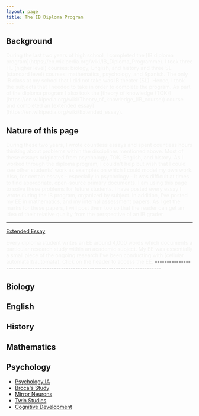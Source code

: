 ```yaml
---
layout: page
title: The IB Diploma Program
---
```


<h2>Background</h2>

<span style="color:#f2f2f0">
During the last two years of high school, I completed the [IB diploma program](https://en.wikipedia.org/wiki/IB_Diploma_Programme). I took three HL (higher level) courses: biology, English, and history and three SL (standard level) courses: mathematics, psychology, and Spanish. The only IB class at my school that I did not take was IB theater (SL). Hence, I took the subjects that I needed to take in order to complete the program. As part of the diploma program I also took the [theory of knowledge (TOK)](https://en.wikipedia.org/wiki/Theory_of_knowledge_(IB_course)) course and completed an [extended essay](https://en.wikipedia.org/wiki/Extended_essay).
</span>

<h2>Nature of this page</h2>

<span style="color:#f2f2f0">
During these two years, I wrote countless essays and spent countless hours thinking about problems within the disciplines mentioned above. Most of these essays originated from psychology, TOK, English, and history.
</span>

<span style="color:#f2f2f0">
As I worked through the diploma program, I couldn't help but wish that I could see other students' work as examples on which I could model my own work. Also, for certain essays - especially in psychology - it was difficult at times to find appropriate, open-source primary documents. I am using this page to solve these problems for future students. I have posted every essay I wrote during the IB program, organized by subject. In addition, I've posted my EE in mathematics, and my internal assessment papers. As I get the marks for these papers, I will post them too so that the reader can get an idea of their relative quality from the perspective of an IB grader.
</span>

--------------------------------------------------------------------------------

[Extended Essay](/EE)

<span style="color:#f2f2f0">
Every diploma student writes an EE around 4,000 words which documents a particular research study within an academic subject. My EE was essentially a small piece of the ongoing research I've been conducting with [cellular automata](/automata). Click on the header to access the EE.
</span>
--------------------------------------------------------------------------------

<h2>Biology</h2>


<h2>English</h2>


<h2>History</h2>


<h2>Mathematics</h2>


<h2>Psychology</h2>
<ul>
  <li><a href="https://drive.google.com/file/d/0B4OeX3-AwFSzTjJjQ3p4TmxLTWc/view?usp=sharing">Psychology IA</a></li>
  <li><a href="https://drive.google.com/file/d/0B4OeX3-AwFSzX1EyNFM4cG9XTkE/view?usp=sharing">Broca's Study</a></li>
  <li><a href="https://drive.google.com/file/d/0B4OeX3-AwFSzQkpLVG5oN0NmRGM/view?usp=sharing">Mirror Neurons</a></li>
  <li><a href="https://drive.google.com/file/d/0B4OeX3-AwFSzYTZpbWluQkhLTmM/view?usp=sharing">Twin Studies</a></li>
  <li><a href="https://drive.google.com/file/d/0B4OeX3-AwFSzdDZEa3NmUTl6NTQ/view?usp=sharing">Cognitive Development</a></li>
</ul>
